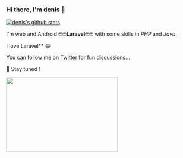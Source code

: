 
### Hi there, I'm denis 👋

[![denis's github stats]()](https://github.com/amilamen/github-readme-stats)

I'm web and Android 🤓🤓**Laravel**🤓🤓 with some skills in *PHP* and *Java*. 

I love  Laravel** 😄 


You can follow me on [Twitter](https://twitter.com/denniske992) for fun discussions...


🔭 Stay tuned !

<img src="https://media.giphy.com/media/3o7qE1YN7aBOFPRw8E/giphy.gif" width="300" height="200" />

<!--
**denismwangi/denismwangi** is a ✨ _special_ ✨ repository because its `README.md` (this file) appears on your GitHub profile.

Here are some ideas to get you started:

- 🔭 I’m currently working on ...
- 🌱 I’m currently learning ...
- 👯 I’m looking to collaborate on ...
- 🤔 I’m looking for help with ...
- 💬 Ask me about ...
- 📫 How to reach me: ...
- 😄 Pronouns: ...
- ⚡ Fun fact: ...
-->
